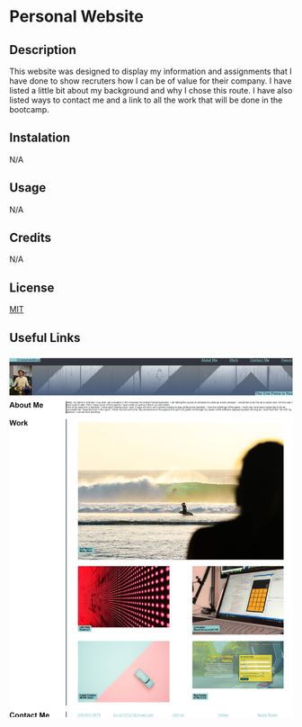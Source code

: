 # Personal Website

## Description
This website was designed to display my information and assignments that I have done to show recruters how I can be of value for their company. I have listed a little bit about my background and why I chose this route. I have also listed  ways to contact me and a link to all the work that will be done in the bootcamp. 

## Instalation
N/A

## Usage
N/A

## Credits
N/A

## License
[MIT](https://choosealicense.com/licenses/mit/)

## Useful Links
![Screenshot of portfolio website](./assets/images/127.0.0.1_5500_index.html.png)
